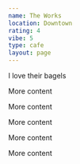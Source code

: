 ```yaml
---
name: The Works
location: Downtown
rating: 4
vibe: 5
type: cafe
layout: page
---
```

I love their bagels

More content

More content

More content

More content

More content